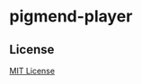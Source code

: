 # pigmend-player  
  
## License
[MIT License](https://github.com/septimomend/pigmend-player/blob/master/LICENSE)
